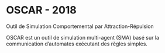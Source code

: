 # OSCAR - 2018
Outil de Simulation Comportemental par Attraction-Répulsion

OSCAR est un outil de simulation multi-agent (SMA) basé sur la communication d’automates exécutant des règles simples. 
